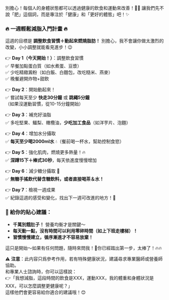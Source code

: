 別擔心！每個人的身體狀態都可以透過健康的飲食和運動來改善！💪🌟 讓我們先不說「肥」這個詞，而是專注於「健康」和「更好的體態」吧！✨  

### 🔥 **一週輕鬆減脂入門計畫** 🔥  
這週的目標是 **調整飲食習慣＋動起來燃燒脂肪！** 別擔心，我不會讓你做太激烈的改變，小小調整就能看見進步！😉  

👉 **Day 1（今天開始！）**：調整飲食習慣    
✅ 早餐加點蛋白質（如水煮蛋、豆漿）  
✅ 少吃精緻澱粉（如白飯、白麵包，改吃糙米、燕麥）  
✅ 晚餐避開炸物+甜飲  

👉 **Day 2**：開始動起來！  
✅ 嘗試每天至少 **快走30分鐘** 或 **跳繩5分鐘**（如果沒運動習慣，從10-15分鐘開始）  

👉 **Day 3**：補充好油脂  
✅ 多吃堅果、鱷梨、橄欖油，**少吃加工食品**（如洋芋片、泡麵）  

👉 **Day 4**：增加水分攝取  
✅ **每天至少喝2000ml水** 💧（餐前喝一杯水，幫助控制食慾）  

👉 **Day 5**：強化肌肉，燃燒更多熱量！🔥  
✅ **深蹲15下＋棒式30秒**，每天依進度慢慢增加  

👉 **Day 6**：減少糖分攝取 🍭  
✅ **無糖手搖飲代替含糖飲料，或者直接喝茶＆水！**   

👉 **Day 7**：檢視一週成果  
✅ 紀錄這週的感受和變化，找出下一週可改進的地方！🎯  

### 🎯 給你的貼心建議：  
- **千萬別餓肚子！** 營養均衡才是關鍵～  
- **每天動一點，沒有時間可以利用零碎時間（如上下班走樓梯）！**  
- **習慣慢慢建立，循序漸進才不容易放棄！**  

這只是開始～如果有任何問題，隨時來問我！💪你已經踏出第一步，太棒了！🔥🔥  

⚠️ **注意**：此内容只爲參考作用，若有特殊健康狀況，建議尋求專業醫師或營養師協助。  
和專業人士諮詢時，你可以這樣說：  
👉「我想減脂，這段時間的飲食是XXX，運動XXX，我的體重和身體狀況是XXX，可以怎麼調整更健康呢？」  
這樣他們會更容易給你適合的建議哦！😊